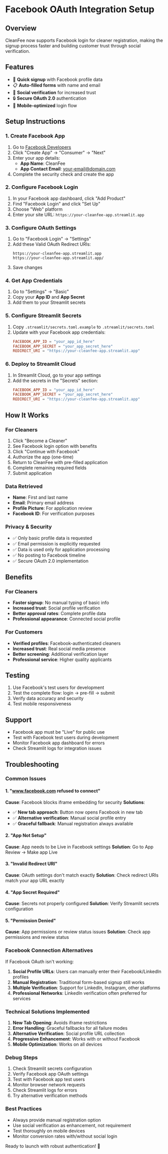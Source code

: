 # Facebook OAuth Integration Setup

## Overview
CleanFee now supports Facebook login for cleaner registration, making the signup process faster and building customer trust through social verification.

## Features
- 🚀 **Quick signup** with Facebook profile data
- 📋 **Auto-filled forms** with name and email
- 📘 **Social verification** for increased trust
- 🔒 **Secure OAuth 2.0** authentication
- 📱 **Mobile-optimized** login flow

## Setup Instructions

### 1. Create Facebook App
1. Go to [Facebook Developers](https://developers.facebook.com/)
2. Click "Create App" → "Consumer" → "Next"
3. Enter your app details:
   - **App Name**: CleanFee
   - **App Contact Email**: your-email@domain.com
4. Complete the security check and create the app

### 2. Configure Facebook Login
1. In your Facebook app dashboard, click "Add Product"
2. Find "Facebook Login" and click "Set Up"
3. Choose "Web" platform
4. Enter your site URL: `https://your-cleanfee-app.streamlit.app`

### 3. Configure OAuth Settings
1. Go to "Facebook Login" → "Settings"
2. Add these Valid OAuth Redirect URIs:
   ```
   https://your-cleanfee-app.streamlit.app
   https://your-cleanfee-app.streamlit.app/
   ```
3. Save changes

### 4. Get App Credentials
1. Go to "Settings" → "Basic"
2. Copy your **App ID** and **App Secret**
3. Add them to your Streamlit secrets

### 5. Configure Streamlit Secrets
1. Copy `.streamlit/secrets.toml.example` to `.streamlit/secrets.toml`
2. Update with your Facebook app credentials:
   ```toml
   FACEBOOK_APP_ID = "your_app_id_here"
   FACEBOOK_APP_SECRET = "your_app_secret_here"
   REDIRECT_URI = "https://your-cleanfee-app.streamlit.app"
   ```

### 6. Deploy to Streamlit Cloud
1. In Streamlit Cloud, go to your app settings
2. Add the secrets in the "Secrets" section:
   ```toml
   FACEBOOK_APP_ID = "your_app_id_here"
   FACEBOOK_APP_SECRET = "your_app_secret_here"
   REDIRECT_URI = "https://your-cleanfee-app.streamlit.app"
   ```

## How It Works

### For Cleaners
1. Click "Become a Cleaner" 
2. See Facebook login option with benefits
3. Click "Continue with Facebook"
4. Authorize the app (one-time)
5. Return to CleanFee with pre-filled application
6. Complete remaining required fields
7. Submit application

### Data Retrieved
- **Name**: First and last name
- **Email**: Primary email address
- **Profile Picture**: For application review
- **Facebook ID**: For verification purposes

### Privacy & Security
- ✅ Only basic profile data is requested
- ✅ Email permission is explicitly requested
- ✅ Data is used only for application processing
- ✅ No posting to Facebook timeline
- ✅ Secure OAuth 2.0 implementation

## Benefits

### For Cleaners
- **Faster signup**: No manual typing of basic info
- **Increased trust**: Social profile verification
- **Better approval rates**: Complete profile data
- **Professional appearance**: Connected social profile

### For Customers
- **Verified profiles**: Facebook-authenticated cleaners
- **Increased trust**: Real social media presence
- **Better screening**: Additional verification layer
- **Professional service**: Higher quality applicants

## Testing
1. Use Facebook's test users for development
2. Test the complete flow: login → pre-fill → submit
3. Verify data accuracy and security
4. Test mobile responsiveness

## Support
- Facebook app must be "Live" for public use
- Test with Facebook test users during development
- Monitor Facebook app dashboard for errors
- Check Streamlit logs for integration issues

## Troubleshooting

### Common Issues

#### 1. "www.facebook.com refused to connect"
**Cause**: Facebook blocks iframe embedding for security
**Solutions**:
- ✅ **New tab approach**: Button now opens Facebook in new tab
- ✅ **Alternative verification**: Manual social profile entry
- ✅ **Graceful fallback**: Manual registration always available

#### 2. "App Not Setup"  
**Cause**: App needs to be Live in Facebook settings
**Solution**: Go to App Review → Make app Live

#### 3. "Invalid Redirect URI"
**Cause**: OAuth settings don't match exactly
**Solution**: Check redirect URIs match your app URL exactly

#### 4. "App Secret Required"
**Cause**: Secrets not properly configured
**Solution**: Verify Streamlit secrets configuration

#### 5. "Permission Denied"
**Cause**: App permissions or review status issues
**Solution**: Check app permissions and review status

### Facebook Connection Alternatives

If Facebook OAuth isn't working:

1. **Social Profile URLs**: Users can manually enter their Facebook/LinkedIn profiles
2. **Manual Registration**: Traditional form-based signup still works
3. **Multiple Verification**: Support for LinkedIn, Instagram, other platforms
4. **Professional Networks**: LinkedIn verification often preferred for services

### Technical Solutions Implemented

1. **New Tab Opening**: Avoids iframe restrictions
2. **Error Handling**: Graceful fallbacks for all failure modes  
3. **Alternative Verification**: Social profile URL collection
4. **Progressive Enhancement**: Works with or without Facebook
5. **Mobile Optimization**: Works on all devices

### Debug Steps
1. Check Streamlit secrets configuration
2. Verify Facebook app OAuth settings  
3. Test with Facebook app test users
4. Monitor browser network requests
5. Check Streamlit logs for errors
6. Try alternative verification methods

### Best Practices
- Always provide manual registration option
- Use social verification as enhancement, not requirement
- Test thoroughly on mobile devices
- Monitor conversion rates with/without social login

Ready to launch with robust authentication! 🚀
